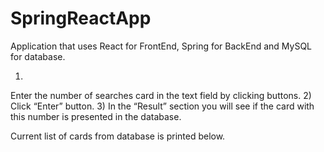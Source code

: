# SpringReactApp
 Application that uses React for FrontEnd, Spring for BackEnd and MySQL for database.

1)
Enter the number of searches card in the text field by clicking buttons.
2)
Click “Enter” button.
3)
In the “Result”
section you will see if the card with this number is presented in the database.

Current list of cards from database is printed below.
